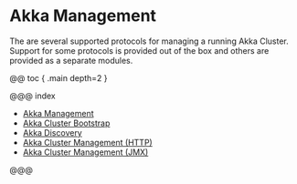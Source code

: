 # Akka Management

The are several supported protocols for managing a running Akka Cluster. 
Support for some protocols is provided out of the box and others are provided as a separate modules.

@@ toc { .main depth=2 }

@@@ index

  - [Akka Management](akka-management.md)
  - [Akka Cluster Bootstrap](bootstrap.md)
  - [Akka Discovery](discovery.md)
  - [Akka Cluster Management (HTTP)](cluster-http-management.md)
  - [Akka Cluster Management (JMX)](cluster-jmx-management.md)

@@@
